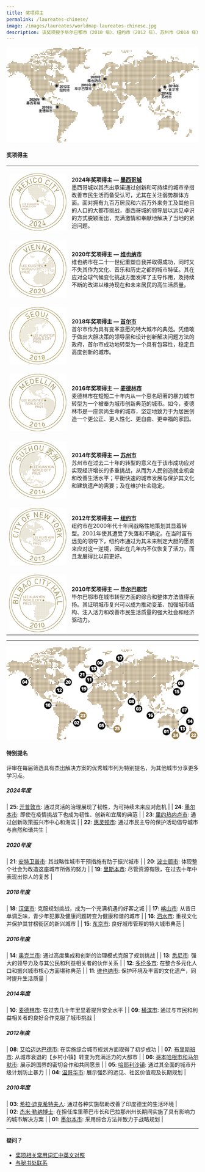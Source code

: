```yaml
---
title: 奖项得主
permalink: /laureates-chinese/
image: /images/laureates/worldmap-laureates-chinese.jpg
description: 该奖项授予毕尔巴鄂市（2010 年）、纽约市（2012 年）、苏州市（2014 年）、麦德林市（2016 年）、首尔市（2018 年）、维也纳市（2020 年）和墨西哥城（2024年）。
---
```


![奖项得主](/images/laureates/worldmap-laureates-chinese.jpg/)

#### **奖项得主**

<table style="width: 100%;" border="0" cellpadding="10">
<tbody>
<tr>
<td style="width: 150px;"><br><img src="/images/laureates/mexico-city-medal.png" alt="墨西哥城" /><br></td>
  <td><br><strong>2024年奖项得主 — <a href="/mexico-city/">墨西哥城</a></strong><br />墨西哥城以其杰出承诺通过创新和可持续的城市举措改善市民生活而备受认可，尤其在关注弱势群体方面。面对拥有九百万居民和六百万外来务工及其他目的人口的大都市挑战，墨西哥城的领导层以远见卓识的方式脱颖而出，充满激情和奉献地解决了当地的紧迫问题。</td>
</tr>
<tr>
<td style="width: 150px;"><br><img src="/images/laureates/vienna-medal.png" alt="维也纳市" /><br></td>
  <td><br><strong>2020年奖项得主 — <a href="/vienna/">维也纳市</a></strong><br />维也纳市在二十一世纪重塑自我并取得成功，同时又不失其作为文化、音乐和历史之都的城市特征。其在应对全球气候变化挑战方面发挥了主导作用，及持续不断的改进以维持现在和未来居民的高生活质量。</td>
</tr>
<tr>
<td style="width: 150px;"><br><img src="/images/laureates/seoul-medal.png" alt="首尔市" /><br></td>
  <td><br><strong>2018年奖项得主 — <a href="/seoul/">首尔市</a></strong><br />首尔市作为具有变革意愿的特大城市的典范。凭借敢于做出大胆决策的领导层和设计创新解决问题方法的政府，首尔市成功地转型为一个具有包容性，稳定且高度创新的城市。</td>
</tr>
<tr>
<td><br><img src="/images/laureates/medellin-medal.png" alt="麦德林市" /><br></td>
  <td><br><strong>2016年奖项得主 — <a href="/medellin/">麦德林市</a></strong><br />麦德林市在短短二十年内从一个惡名昭著的暴力城市转型为一个被奉为城市创新典范的城市。如今，麦德林市是一座崇尚生命的城市，坚定地致力于为居民创造一个更公正、更人性化、更自由、更幸福的家园。</td>
</tr> 
<tr>
<td><br><img src="/images/laureates/suzhou-medal.png" alt="苏州市" /><br></td>
  <td><br><strong>2014年奖项得主 — <a href="/suzhou/">苏州市</a></strong><br />苏州市在过去二十年的转型的意义在于该市成功应对实现经济增长的多重挑战，从而为人民创造就业机会和改善生活水平；平衡快速的城市发展与保护其文化和建筑遗产的需要；及在维护社会稳定。</td>
</tr> 
<tr>
<td><br><img src="/images/laureates/nyc-medal.png" alt="纽约市" /><br></td>
  <td><br><strong>2012年奖项得主 — <a href="/nyc/">纽约市</a></strong><br />纽约市在2000年代十年间战略性地策划其显着转型。2001年使其遭受了失落和不确定。在当时富有远见的领导下，纽约市通过为其未来制定大胆的愿景来应对这一逆境，因此在几年内不仅恢复了活力，而且发展得比以前更好。</td>
</tr>
<tr>
<td><br><img src="/images/laureates/bilbao-medal.png" alt="毕尔巴鄂市" /><br></td>
  <td><br><strong>2010年奖项得主 — <a href="/bilbao/">毕尔巴鄂市</a></strong><br />毕尔巴鄂市在城市转型方面的综合和整体方法值得表扬。其证明城市复兴可以成为推动变革、加强城市结构、注入活力和改善市民生活质量的强大社会和经济驱动力。</td>
</tr> 
</tbody>
</table>

---

![特别提名](/images/laureates/worldmap-special-mentions.jpeg/)

#### **特别提名**

评审在每届筛选具有杰出解决方案的优秀城市列为特别提名，为其他城市分享更多学习点。

##### 2024年度

| **25**: [开普敦市](/cape-town/): 通过灵活的治理展现了韧性，为可持续未来应对危机 |
| **24**: [墨尔本市](/melbourne2/): 即使在疫情挑战下也成为韧性、创新和宜居的典范 |
| **23**: [里约热内卢市](/rio-de-janeiro/): 通过创新政策振兴市中心和海滨 | 
| **22**: [惠灵顿市](/wellington/): 通过市民主导的保护活动倡导城市与自然和谐共生 |

##### 2020年度

| **21**: [安特卫普市](/antwerp/): 其战略性城市干预措施有助于振兴城市 |
| **20**: [波士顿市](/boston/): 体现整个社会为改造这座城市所做的努力 | 
| **19**: [里斯本市](/lisbon/): 尽管资源有限，在过去十年中表现出惊人的复苏 |

##### 2018年度

| **18**: [汉堡市](/hamburg/): 克服规划挑战，成为一个充满机遇的好客之城 | 
| **17**: [喀山市](/kazan/): 从昔日单调乏味，青少年犯罪及健康问题转变为健康和谐的城市 |
| **16**: [泗水市](/surabaya/): 重视文化并保护其甘榜街区的新兴城市 | 
| **15**: [东京市](/tokyo/): 良好城市管理的特大城市典范 |

##### 2016年度

| **14**: [奥克兰市](/auckland/): 通过高度集成和创新的治理模式克服了规划挑战 |
| **13**: [悉尼市](/sydney/): 强大的领导力及与其公民和利益相关者的伙伴关系 |
| **12**: [多伦多市](/toronto/): 在整合多元化人口和振兴城市核心方面堪称典范 | 
| **11**: [维也纳市](/vienna-sm/): 保护环境及丰富的文化遗产，同时提升生活质量 | 

##### 2014年度

| **10**: [麦德林市](/medellin-sm/): 在过去几十年里显着提升安全水平 | 
| **09**: [横滨市](/yokohama/): 通过与市民和利益相关者的良好合作克服了城市挑战 | 

##### 2012年度

| **08**: [艾哈迈达巴德市](/ahmedabad/): 在实施综合城市规划方面取得了初步成功 | 
| **07**: [布里斯班市](/brisbane/): 从城市衰退的【乡村小镇】转变为充满活力的大都市 | 
| **06**: [哥本哈根市和马尔默市](/copenhagen-malmo/): 展示跨国界的密切合作和共同愿景 | 
| **05**: [哈耶利沙镇](/khayelitsha/): 通过其全面的城市升级计划防止暴力 | 
| **04**: [温哥华市](/vancouver/): 展示强烈的远见、社区价值观及长期规划 | 

##### 2010年度

| **03**: [希拉·迪克希特夫人](/sheila-dikshit/): 通过各种实施帮助改善了印度德里的生活环境 |  
| **02**: [杰米·勒纳博士](/jaime-lerner/): 在担任库里蒂巴市长和巴拉那州州长期间实施了具有影响力的城市解决方案 | 
| **01**: [墨尔本市](/melbourne/): 采用综合方法并致力于战略规划 | 

---

#### **疑问？**

- [奖项相关常用词汇中英文对照](/glossary-chinese/)
- [与秘书处联系](/feedback-chinese/)
